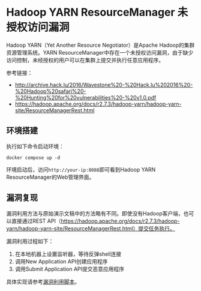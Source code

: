 # Hadoop YARN ResourceManager 未授权访问漏洞

Hadoop YARN（Yet Another Resource Negotiator）是Apache Hadoop的集群资源管理系统。YARN ResourceManager中存在一个未授权访问漏洞，由于缺少访问控制，未经授权的用户可以在集群上提交并执行任意应用程序。

参考链接：

- <http://archive.hack.lu/2016/Wavestone%20-%20Hack.lu%202016%20-%20Hadoop%20safari%20-%20Hunting%20for%20vulnerabilities%20-%20v1.0.pdf>
- <https://hadoop.apache.org/docs/r2.7.3/hadoop-yarn/hadoop-yarn-site/ResourceManagerRest.html>

## 环境搭建

执行如下命令启动环境：

```
docker compose up -d
```

环境启动后，访问`http://your-ip:8088`即可看到Hadoop YARN ResourceManager的Web管理界面。

## 漏洞复现

漏洞利用方法与原始演示文稿中的方法略有不同。即使没有Hadoop客户端，也可以直接通过REST API（https://hadoop.apache.org/docs/r2.7.3/hadoop-yarn/hadoop-yarn-site/ResourceManagerRest.html）提交任务执行。

漏洞利用过程如下：

1. 在本地机器上设置监听器，等待反弹shell连接
2. 调用New Application API创建应用程序
3. 调用Submit Application API提交恶意应用程序

具体实现请参考[漏洞利用脚本](exploit.py)。
